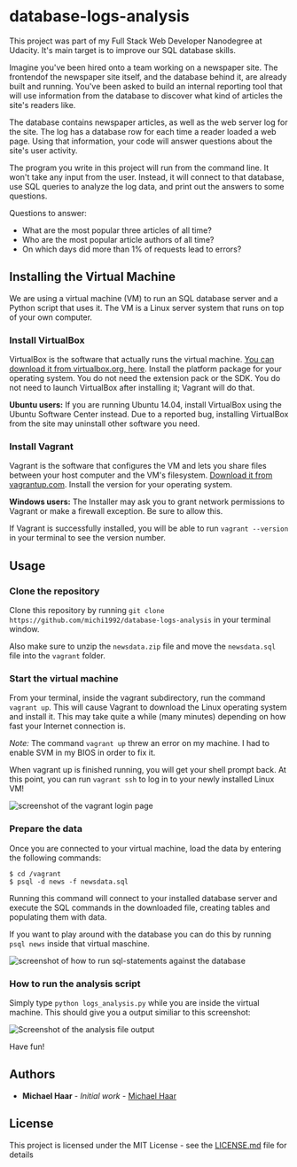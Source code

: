 # database-logs-analysis
This project was part of my Full Stack Web Developer Nanodegree at Udacity. It's main target is to improve our SQL database skills.

Imagine you've been hired onto a team working on a newspaper site. The frontendof the newspaper site  itself, and the database behind it, are already built and running. You've been asked to build an internal reporting tool that will use information from the database to discover what kind of articles the site's readers like.

The database contains newspaper articles, as well as the web server log for the site. The log has a database row for each time a reader loaded a web page. Using that information, your code will answer questions about the site's user activity.

The program you write in this project will run from the command line. It won't take any input from the user. Instead, it will connect to that database, use SQL queries to analyze the log data, and print out the answers to some questions.

Questions to answer:
- What are the most popular three articles of all time?
- Who are the most popular article authors of all time?
- On which days did more than 1% of requests lead to errors?

## Installing the Virtual Machine
We are using a virtual machine (VM) to run an SQL database server and a Python script that uses it. The VM is a Linux server system that runs on top of your own computer.

### Install VirtualBox
VirtualBox is the software that actually runs the virtual machine. [You can download it from virtualbox.org, here](https://www.virtualbox.org/wiki/Downloads). Install the platform package for your operating system. You do not need the extension pack or the SDK. You do not need to launch VirtualBox after installing it; Vagrant will do that.

**Ubuntu users:** If you are running Ubuntu 14.04, install VirtualBox using the Ubuntu Software Center instead. Due to a reported bug, installing VirtualBox from the site may uninstall other software you need.

### Install Vagrant
Vagrant is the software that configures the VM and lets you share files between your host computer and the VM's filesystem. [Download it from vagrantup.com](https://www.vagrantup.com/downloads.html). Install the version for your operating system.

**Windows users:** The Installer may ask you to grant network permissions to Vagrant or make a firewall exception. Be sure to allow this.

If Vagrant is successfully installed, you will be able to run `vagrant --version`
in your terminal to see the version number.

## Usage

### Clone the repository
Clone this repository by running ``git clone https://github.com/michi1992/database-logs-analysis`` in your terminal window. 

Also make sure to unzip the ``newsdata.zip`` file and move the ``newsdata.sql`` file into the ``vagrant`` folder.

### Start the virtual machine
From your terminal, inside the vagrant subdirectory, run the command `vagrant up`. This will cause Vagrant to download the Linux operating system and install it. This may take quite a while (many minutes) depending on how fast your Internet connection is.

*Note:* The command ``vagrant up`` threw an error on my machine. I had to enable SVM in my BIOS in order to fix it.

When vagrant up is finished running, you will get your shell prompt back. At this point, you can run `vagrant ssh` to log in to your newly installed Linux VM!

![screenshot of the vagrant login page](https://github.com/michi1992/database-logs-analysis/blob/master/images_for_readme/vagrant_loginscreen.png)

### Prepare the data
Once you are connected to your virtual machine, load the data by entering the following commands: 
```
$ cd /vagrant
$ psql -d news -f newsdata.sql
```
Running this command will connect to your installed database server and execute the SQL commands in the downloaded file, creating tables and populating them with data.

If you want to play around with the database you can do this by running ``psql news`` inside that virtual maschine.

![screenshot of how to run sql-statements against the database](https://github.com/michi1992/database-logs-analysis/blob/master/images_for_readme/run_sql_statements.png)

### How to run the analysis script
Simply type ``python logs_analysis.py`` while you are inside the virtual machine. This should give you a output similiar to this screenshot:

![Screenshot of the analysis file output](https://github.com/michi1992/database-logs-analysis/blob/master/images_for_readme/analysis_file_output.png)

Have fun!

## Authors

* **Michael Haar** - *Initial work* - [Michael Haar](https://github.com/michi1992)


## License

This project is licensed under the MIT License - see the [LICENSE.md](https://github.com/michi1992/database-logs-analysis/blob/master/LICENSE) file for details
